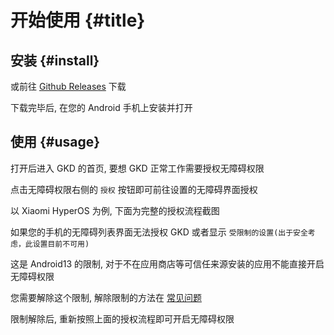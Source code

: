 # 开始使用 {#title}

## 安装 {#install}

<ApkTable />

或前往 [Github Releases](https://github.com/gkd-kit/gkd/releases/latest) 下载

下载完毕后, 在您的 Android 手机上安装并打开

## 使用 {#usage}

打开后进入 GKD 的首页, 要想 GKD 正常工作需要授权无障碍权限

点击无障碍权限右侧的 `授权` 按钮即可前往设置的无障碍界面授权

以 Xiaomi HyperOS 为例, 下面为完整的授权流程截图

<ImageTable :images="[['0001.png','0002.png','0003.png','0004.png'], ['0005.png','0006.png','0007.png','0008.png']]" />

如果您的手机的无障碍列表界面无法授权 GKD 或者显示 `受限制的设置(出于安全考虑，此设置目前不可用)`

这是 Android13 的限制, 对于不在应用商店等可信任来源安装的应用不能直接开启无障碍权限

您需要解除这个限制, 解除限制的方法在 [常见问题](/guide/faq)

限制解除后, 重新按照上面的授权流程即可开启无障碍权限
